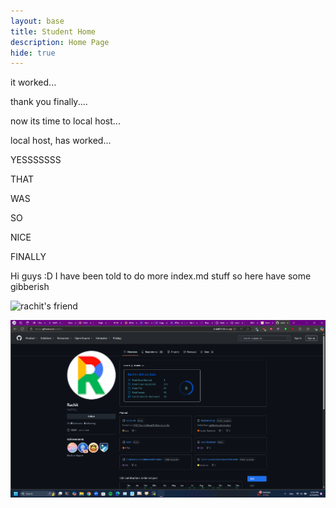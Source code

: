 ```yaml
---
layout: base
title: Student Home 
description: Home Page
hide: true
---
```


it worked...

thank you finally....

now its time to local host...

local host, has worked...

YESSSSSSS

THAT

WAS

SO

NICE

FINALLY

Hi guys :D
I have been told to do more index.md stuff so here have some gibberish

<img alt="rachit's friend" src="https://img1.wsimg.com/isteam/ip/8ede07fa-6d26-4e49-be4c-9f7a27d67ad5/katre.webp/:/cr=t:0%25,l:3.79%25,w:92.42%25,h:100%25/rs=w:600,h:600,cg:true">

![alt text](image.png)